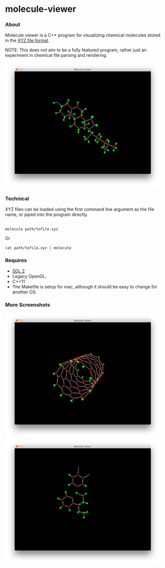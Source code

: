 molecule-viewer
===============

### About ###

Molecule viewer is a C++ program for visualizing chemical molecules stored in the [XYZ file format](https://en.wikipedia.org/wiki/XYZ_file_format).


NOTE: This does not aim to be a fully featured program, rather just an experiment in chemical file parsing and rendering.

![screen1](screenshots/screen1.png)


### Technical ###

XYZ files can be loaded using the first command line argument as the file name, or piped into the program directly.

```shell

molecule path/tofile.xyz
```

Or

```shell
cat path/tofile.xyz | molecule
```

### Requires ###
* [SDL 2](https://www.libsdl.org/)
* Legacy OpenGL.
* C++11
* The Makefile is setup for mac, although it should be easy to change for another OS.


### More Screenshots ###

![screen2](screenshots/screen2.png)
![screen3](screenshots/screen3.png)
